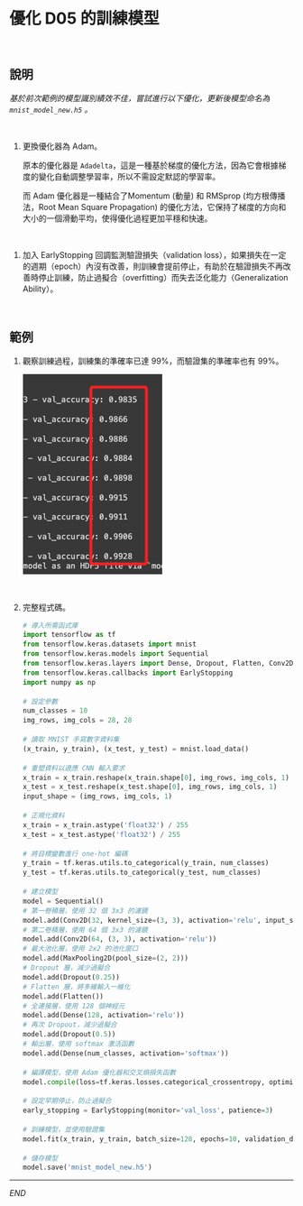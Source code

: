 # 優化 D05 的訓練模型

<br>

## 說明

_基於前次範例的模型識別績效不佳，嘗試進行以下優化，更新後模型命名為 `mnist_model_new.h5` 。_

<br>

1. 更換優化器為 Adam。

   原本的優化器是 `Adadelta`，這是一種基於梯度的優化方法，因為它會根據梯度的變化自動調整學習率，所以不需設定默認的學習率。

   而 Adam 優化器是一種結合了Momentum (動量) 和 RMSprop (均方根傳播法，Root Mean Square Propagation) 的優化方法，它保持了梯度的方向和大小的一個滑動平均，使得優化過程更加平穩和快速。

<br>

1. 加入 EarlyStopping 回調監測驗證損失（validation loss），如果損失在一定的週期（epoch）內沒有改善，則訓練會提前停止，有助於在驗證損失不再改善時停止訓練，防止過擬合（overfitting）而失去泛化能力（Generalization Ability）。

<br>

## 範例

1. 觀察訓練過程，訓練集的準確率已達 99%，而驗證集的準確率也有 99%。

   ![](images/img_01.png)

<br>

2. 完整程式碼。

   ```python
   # 導入所需函式庫
   import tensorflow as tf
   from tensorflow.keras.datasets import mnist
   from tensorflow.keras.models import Sequential
   from tensorflow.keras.layers import Dense, Dropout, Flatten, Conv2D, MaxPooling2D
   from tensorflow.keras.callbacks import EarlyStopping
   import numpy as np

   # 設定參數
   num_classes = 10
   img_rows, img_cols = 28, 28

   # 讀取 MNIST 手寫數字資料集
   (x_train, y_train), (x_test, y_test) = mnist.load_data()

   # 重塑資料以適應 CNN 輸入要求
   x_train = x_train.reshape(x_train.shape[0], img_rows, img_cols, 1)
   x_test = x_test.reshape(x_test.shape[0], img_rows, img_cols, 1)
   input_shape = (img_rows, img_cols, 1)

   # 正規化資料
   x_train = x_train.astype('float32') / 255
   x_test = x_test.astype('float32') / 255

   # 將目標變數進行 one-hot 編碼
   y_train = tf.keras.utils.to_categorical(y_train, num_classes)
   y_test = tf.keras.utils.to_categorical(y_test, num_classes)

   # 建立模型
   model = Sequential()
   # 第一卷積層，使用 32 個 3x3 的濾鏡
   model.add(Conv2D(32, kernel_size=(3, 3), activation='relu', input_shape=input_shape))
   # 第二卷積層，使用 64 個 3x3 的濾鏡
   model.add(Conv2D(64, (3, 3), activation='relu'))
   # 最大池化層，使用 2x2 的池化窗口
   model.add(MaxPooling2D(pool_size=(2, 2)))
   # Dropout 層，減少過擬合
   model.add(Dropout(0.25))
   # Flatten 層，將多維輸入一維化
   model.add(Flatten())
   # 全連接層，使用 128 個神經元
   model.add(Dense(128, activation='relu'))
   # 再次 Dropout，減少過擬合
   model.add(Dropout(0.5))
   # 輸出層，使用 softmax 激活函數
   model.add(Dense(num_classes, activation='softmax'))

   # 編譯模型，使用 Adam 優化器和交叉熵損失函數
   model.compile(loss=tf.keras.losses.categorical_crossentropy, optimizer=tf.keras.optimizers.Adam(), metrics=['accuracy'])

   # 設定早期停止，防止過擬合
   early_stopping = EarlyStopping(monitor='val_loss', patience=3)

   # 訓練模型，並使用驗證集
   model.fit(x_train, y_train, batch_size=128, epochs=10, validation_data=(x_test, y_test), callbacks=[early_stopping])

   # 儲存模型
   model.save('mnist_model_new.h5')

   ```

---

_END_
